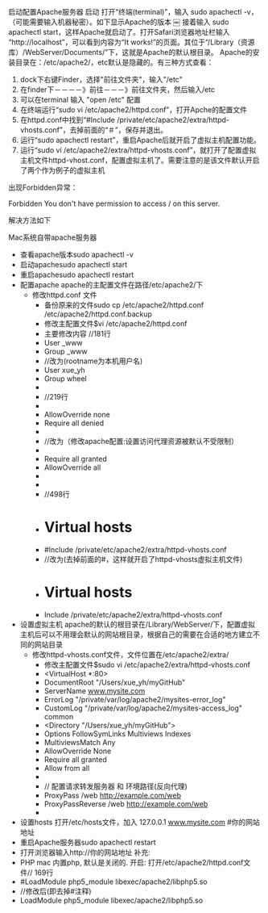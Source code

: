 启动配置Apache服务器
启动
打开“终端(terminal)”，输入 sudo apachectl -v，（可能需要输入机器秘密）。如下显示Apache的版本
￼
接着输入 sudo apachectl start，这样Apache就启动了。打开Safari浏览器地址栏输入 “http://localhost”，可以看到内容为“It works!”的页面。其位于“/Library（资源库）/WebServer/Documents/”下，这就是Apache的默认根目录。
Apache的安装目录在：/etc/apache2/，etc默认是隐藏的。有三种方式查看：
1. dock下右键Finder，选择"前往文件夹"，输入"/etc"
2. 在finder下－－－－》前往－－－》前往文件夹，然后输入/etc
3. 可以在terminal 输入 "open /etc"
配置
1. 在终端运行“sudo vi /etc/apache2/httpd.conf”，打开Apche的配置文件
2. 在httpd.conf中找到“#Include /private/etc/apache2/extra/httpd-vhosts.conf”，去掉前面的“＃”，保存并退出。
3. 运行“sudo apachectl restart”，重启Apache后就开启了虚拟主机配置功能。
4. 运行“sudo vi /etc/apache2/extra/httpd-vhosts.conf”，就打开了配置虚拟主机文件httpd-vhost.conf，配置虚拟主机了。需要注意的是该文件默认开启了两个作为例子的虚拟主机

出现Forbidden异常：

Forbidden
You don't have permission to access / on this server.

解决方法如下

Mac系统自带apache服务器
* 查看apache版本sudo apachectl -v 
* 启动apachesudo apachectl start 
* 重启apachesudo apachectl restart 
* 配置apache apache的主配置文件在路径/etc/apache2/下
    * 修改httpd.conf 文件
        * 备份原来的文件sudo cp /etc/apache2/httpd.conf /etc/apache2/httpd.conf.backup 
        * 修改主配置文件$vi /etc/apache2/httpd.conf 
        * 主要修改内容 //181行
        * User _www
        * Group _www
        * //改为(rootname为本机用户名)
        * User xue_yh
        * Group wheel
        * 
        * //219行
        * <Directory />
        *   AllowOverride none
        *   Require all denied
        * </Directory>
        * //改为（修改apache配置:设置访问代理资源被默认不受限制）
        * <Directory />
        *   Require all granted
        *   AllowOverride all
        * </Directory>
        * 
        * //498行
        * # Virtual hosts
        * #Include /private/etc/apache2/extra/httpd-vhosts.conf
        * //改为(去掉前面的#，这样就开启了httpd-vhosts虚拟主机文件)
        * # Virtual hosts 
        * Include /private/etc/apache2/extra/httpd-vhosts.conf 
* 设置虚拟主机 apache的默认的根目录在/Library/WebServer/下，配置虚拟主机后可以不用理会默认的网站根目录，根据自己的需要在合适的地方建立不同的网站目录
    * 修改httpd-vhosts.conf文件，文件位置在/etc/apache2/extra/
        * 修改主配置文件$sudo vi /etc/apache2/extra/httpd-vhosts.conf
        * <VirtualHost *:80>
        * DocumentRoot "/Users/xue_yh/myGitHub"
        * ServerName www.mysite.com
        * ErrorLog "/private/var/log/apache2/mysites-error_log"
        * CustomLog "/private/var/log/apache2/mysites-access_log" common
        * <Directory "/Users/xue_yh/myGitHub”>
        *   Options FollowSymLinks Multiviews Indexes
        *   MultiviewsMatch Any
        *   AllowOverride None
        *   Require all granted
        *   Allow from all
        * </Directory>
        * // 配置请求转发服务器 和 环境路径(反向代理)
        * ProxyPass /web http://example.com/web
        * ProxyPassReverse /web http://example.com/web
        * </VirtualHost> 
* 设置hosts 打开/etc/hosts文件，加入  127.0.0.1       www.mysite.com  #你的网站地址 
* 重启Apache服务器sudo apachectl restart 
* 打开浏览器输入http://你的网站地址
补充:
* PHP mac 内置php, 默认是关闭的. 开启: 打开/etc/apache2/httpd.conf文件// 169行
* #LoadModule php5_module libexec/apache2/libphp5.so
* //修改后(即去掉#注释)
* LoadModule php5_module libexec/apache2/libphp5.so 


